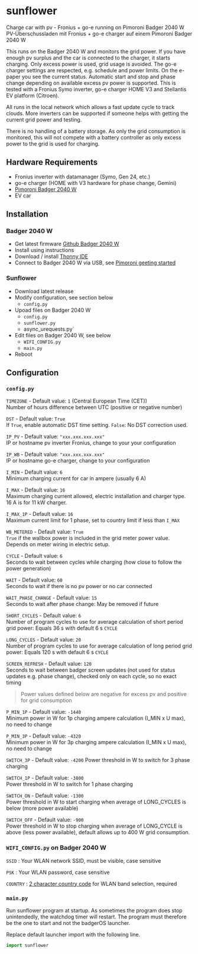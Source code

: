 # sunflower

Charge car with pv - Fronius + go-e running on Pimoroni Badger 2040 W  
PV-Überschussladen mit Fronius + go-e charger auf einem Pimoroni Badger 2040 W

This runs on the Badger 2040 W and monitors the grid power. If you have enough pv surplus and the car is connected to the charger, it starts charging. Only excess power is used, grid usage is avoided. The go-e charger settings are respected, e.g. schedule and power limits. On the e-paper you see the current status. Automatic start and stop and phase change depending on available excess pv power is supported. This is tested with a Fronius Symo inverter, go-e charger HOME V3 and Stellantis EV platform (Citroen). 

All runs in the local network which allows a fast update cycle to track clouds. More inverters can be supported if someone helps with getting the current grid power and testing.

There is no handling of a battery storage. As only the grid consumption is monitored, this will not compete with a battery controller as only excess power to the grid is used for charging.

## Hardware Requirements

- Fronius inverter with datamanager (Symo, Gen 24, etc.)
- go-e charger (HOME with V3 hardware for phase change, Gemini)
- [Pimoroni Badger 2040 W](https://shop.pimoroni.com/products/badger-2040-w?variant=40514062188627)
- EV car

## Installation

### Badger 2040 W

- Get latest firmware [Github Badger 2040 W](https://github.com/pimoroni/badger2040)
- Install using instructions
- Download / install [Thonny IDE](https://thonny.org/)
- Connect to Badger 2040 W via USB, see [Pimoroni geeting started](https://learn.pimoroni.com/article/getting-started-with-badger-2040)

### Sunflower

- Download latest release
- Modify configuration, see section below
    - `config.py`
- Upoad files on Badger 2040 W
    - `config.py`
    - `sunflower.py`
    - async_urequests.py`
- Edit files on Badger 2040 W, see below
    - `WIFI_CONFIG.py`
    - `main.py`  
- Reboot

## Configuration

### `config.py`

`TIMEZONE` - Default value: `1` (Central European Time (CET))  
Number of hours difference between UTC (positive or negative number)

`DST` - Default value: `True`  
If `True`, enable automatic DST time setting. `False`: No DST correction used.

`IP_PV` - Default value: `"xxx.xxx.xxx.xxx"`  
IP or hostname pv inverter Fronius, change to your your configuration

`IP_WB` - Default value: `"xxx.xxx.xxx.xxx"`  
IP or hostname go-e charger, change to your configuration

`I_MIN` - Default value: `6`  
Minimum charging current for car in ampere (usually 6 A)

`I_MAX` - Default value: `16`  
Maximum charging current allowed, electric installation and charger type. 16 A is for 11 kW charger.

`I_MAX_1P` - Default value: `16`  
Maximum current limit for 1 phase, set to country limit if less than `I_MAX`

`WB_METERED` - Default value: `True`  
`True` if the wallbox power is included in the grid meter power value. Depends on meter wiring in electric setup.

`CYCLE` - Default value: `6`  
Seconds to wait between cycles while charging (how close to follow the power generation)

`WAIT` - Default value: `60`  
Seconds to wait if there is no pv power or no car connected

`WAIT_PHASE_CHANGE` - Default value: `15`  
Seconds to wait after phase change: May be removed if future

`SHORT_CYCLES` - Default value: `6`  
Number of program cycles to use for average calculation of short period grid power: Equals 36 s with default 6 s `CYCLE`

`LONG_CYCLES` - Default value: `20`  
Number of program cycles to use for average calculation of long period grid power: Equals 120 s with default 6 s `CYCLE`

`SCREEN_REFRESH` - Default value: `120`  
Seconds to wait between badger screen updates (not used for status updates e.g. phase change), checked only on each cycle, so no exact timing

> Power values defined below are negative for excess pv and positive for grid consumption

`P_MIN_1P` - Default value: `-1440`  
Minimum power in W for 1p charging ampere calculation (I_MIN x U max), no need to change

`P_MIN_3P` - Default value: `-4320`  
Minimum power in W for 3p charging ampere calculation (I_MIN x U max), no need to change

`SWITCH_3P` - Default value: `-4200`
Power threshold in W to switch for 3 phase charging

`SWITCH_1P` - Default value: `-3800`  
Power threshold in W to switch for 1 phase charging

`SWITCH_ON` - Default value: `-1300`  
Power threshold in W to start charging when average of LONG_CYCLES is below (more power available)

`SWITCH_OFF` - Default value: `-900`  
Power threshold in W to stop charging when average of LONG_CYCLE is above (less power available), default allows up to 400 W grid consumption.

### `WIFI_CONFIG.py` on Badger 2040 W

`SSID` : Your WLAN network SSID, must be visible, case sensitive

`PSK` : Your WLAN password, case sensitive

`COUNTRY` : [2 character country code](https://en.wikipedia.org/wiki/ISO_3166-1_alpha-2) for WLAN band selection, required

### `main.py`

Run sunflower program at startup. As sometimes the program does stop unintendedly, the watchdog timer will restart. The program must therefore be the one to start and not the badgerOS launcher.

Replace default launcher import with the following line.

```python
import sunflower
```





